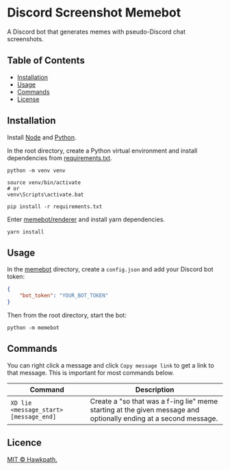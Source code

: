 # Discord Screenshot Memebot

A Discord bot that generates memes with pseudo-Discord chat screenshots.

## Table of Contents

- [Installation](#installation)
- [Usage](#usage)
- [Commands](#commands)
- [License](#license)

## Installation

Install [Node](https://nodejs.org) and [Python](https://python.org).

In the root directory, create a Python virtual environment and install
dependencies from [requirements.txt](requirements.txt).

```shell script
python -m venv venv

source venv/bin/activate
# or
venv\Scripts\activate.bat

pip install -r requirements.txt
```

Enter [memebot/renderer](memebot/renderer) and install yarn dependencies.

```shell script
yarn install
```

## Usage

In the [memebot](memebot) directory, create a `config.json` and add your Discord
bot token:

```json
{
    "bot_token": "YOUR_BOT_TOKEN"
}
```

Then from the root directory, start the bot:

```shell script
python -m memebot
```

## Commands

You can right click a message and click `Copy message link` to get a link to
that message. This is important for most commands below.

Command | Description
------- | -----------
`XD lie <message_start> [message_end]` | Create a "so that was a f-ing lie" meme starting at the given message and optionally ending at a second message.

## Licence

[MIT © Hawkpath.](LICENSE)
